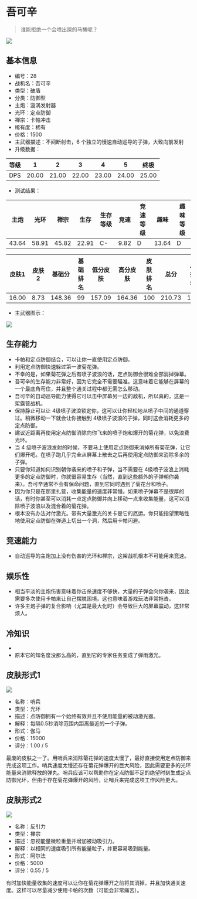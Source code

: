 # 吾可辛

> 谁能拒绝一个会喷出屎的马桶呢？

<img src="/ships/ship_28.png" style={{zoom:1}}/>

## 基本信息

- 编号：28
- 战机名：吾可辛
- 类型：破盾
- 分类：防御型
- 主炮：漩涡发射器
- 光环：定点防御
- 禅宗：卡帕冲击
- 稀有度：稀有
- 价格：1500
- 主武器描述：不间断射击，6 个独立的慢速自动巡导的子弹，大致向前发射
- 升级数据：

| 等级 | 1 | 2 | 3 | 4 | 5 | 终极 |
|--|--|--|--|--|--|--|
| DPS | 20.00 | 21.00 | 22.00 | 23.00 | 24.00 | 25.00 |

- 测试结果：

| 主炮 | 光环 | 禅宗 | 生存 | 生存等级 | 竞速 | 竞速等级 | 趣味 | 趣味等级 |
|--|--|--|--|--|--|--|--|--|
| 43.64 | 58.91 | 45.82 | 22.91 | C- | 9.82 | D | 13.64 | D |

| 皮肤1 | 皮肤2 | 基础分 | 基础排名 | 低分皮肤 | 高分皮肤 | 皮肤排名 | 总分 | 总排名 |
|--|--|--|--|--|--|--|--|--|
| 16.00 | 8.73 | 148.36 | 99 | 157.09 | 164.36 | 100 | 210.73 | 100 |

- 主武器图示：

<img src="/illustration/main_28.gif" style={{zoom:1}}/>

## 生存能力

- 卡帕和定点防御结合，可以让你一直使用定点防御。
- 利用定点防御快速躲过第一波菊花弹。
- 不幸的是，如果菊花弹之后有喷子波浪的话，定点防御会很难全部消掉弹幕。
- 吾可辛的生存能力非常好，因为它完全不需要瞄准。这意味着它能够在屏幕的一个最底角苟住，并且整个通关过程中都无需怎么移动。
- 吾可辛的自动巡导能力使得它可以击中屏幕另一边的敌机，所以真的，这是一架露营战机。
- 保持静止可以让 4级喷子波浪锁定你，这可以让你轻松地从喷子中间的通道穿过。稍微移动一下就会让你接触到 4级喷子波浪的子弹，同时这会消耗更多的定点防御。
- 建议近距离再使用定点防御消除向你飞来的喷子炮和爆开的菊花弹，以免浪费光环。
- 当 4 级喷子波浪发射的时候，不要马上使用定点防御来消掉所有菊花弹，让它们爆开吧。在喷子跑几乎完全从屏幕上散去之后再使用定点防御来消除多余的子弹。
- 只要你知道如何识别朝你袭来的喷子和子弹，当不需要在 4级喷子波浪上消耗更多的定点防御时，你就很容易生存（当然，直到这些额外的子弹朝你袭来）。吾可辛通常不会有保命问题，直到它同时遇到了菊花台和喷子。
- 因为你只是在那里扎营，收集能量的速度非常慢。如果喷子弹幕不是很厚的话，有时你甚至可以消耗一点定点防御并向上移动一点来收集能量，这可以消除喷子波浪以及混合着的菊花弹。
- 根本没有办法对付激光。带有大量激光的关卡是它的厄运。你只能指望策略性地使用定点防御在弹道上切出一个洞，然后用卡帕闪避。

## 竞速能力

- 自动巡导的主炮加上没有伤害的光环和禅宗，这架战机根本不可能用来竞速。

## 娱乐性

- 相当平淡的主炮伤害意味着你击杀速度不够快，大量的子弹会向你袭来，因此需要多次使用卡帕来让自己摆脱困境。这也意味着游戏玩法非常拖沓。
- 许多主炮子弹的复合影响（尤其是最大化时）会导致巨大的屏幕震动，这非常烦人。

## 冷知识

- 
- 原本它的知名度没那么高的，直到它的专家任务变成了弹雨激光。

## 皮肤形式1

<img src="/ships/ship_28_apex_1.png" style={{zoom:1}}/>

- 名称：哨兵
- 类型：光环
- 描述：点防御拥有一个始终有效并且不使用能量的被动激光器。
- 解释：每隔0.5秒消除范围内距离最近的一个子弹。
- 形式：伽马
- 价格：15000
- 评分：1.00 / 5

最废的皮肤之一了。用哨兵来消除菊花弹的速度太慢了，最好直接使用定点防御来完成这项工作。哨兵速度太慢还存在菊花弹爆开的巨大风险，因此需要更多的光环能量来消除释放的弹丸。哨兵应该可以帮助你在定点防御不足的绝望时刻生成定点防御光环，但由于存在菊花弹爆开的风险，让哨兵来完成这项工作风险更大。

## 皮肤形式2

<img src="/ships/ship_28_apex_2.png" style={{zoom:1}}/>

- 名称：反引力
- 类型：禅宗
- 描述：忽视能量微粒重量并增加被动吸引力。
- 解释：以相同的速度吸引所有能量粒子，并更容易吸到能量。
- 形式：阿尔法
- 价格：5000
- 评分：0.55 / 5

有时加快能量收集的速度可以让你在菊花弹爆开之前将其消掉，并且加快通关速度。这样可以尽量减少使用卡帕的次数（可能会非常痛苦）。
